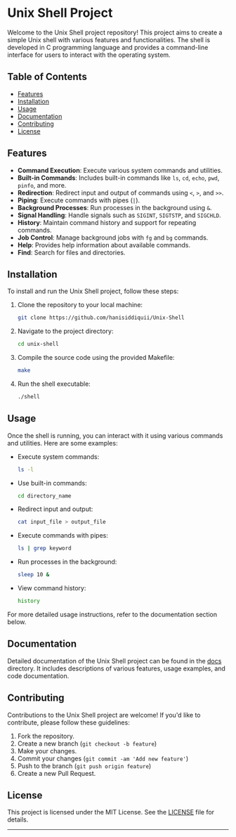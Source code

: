 # Unix Shell Project

Welcome to the Unix Shell project repository! This project aims to create a simple Unix shell with various features and functionalities. The shell is developed in C programming language and provides a command-line interface for users to interact with the operating system.

## Table of Contents

- [Features](#features)
- [Installation](#installation)
- [Usage](#usage)
- [Documentation](#documentation)
- [Contributing](#contributing)
- [License](#license)

## Features

- **Command Execution**: Execute various system commands and utilities.
- **Built-in Commands**: Includes built-in commands like `ls`, `cd`, `echo`, `pwd`, `pinfo`, and more.
- **Redirection**: Redirect input and output of commands using `<`, `>`, and `>>`.
- **Piping**: Execute commands with pipes (`|`).
- **Background Processes**: Run processes in the background using `&`.
- **Signal Handling**: Handle signals such as `SIGINT`, `SIGTSTP`, and `SIGCHLD`.
- **History**: Maintain command history and support for repeating commands.
- **Job Control**: Manage background jobs with `fg` and `bg` commands.
- **Help**: Provides help information about available commands.
- **Find**: Search for files and directories.

## Installation

To install and run the Unix Shell project, follow these steps:

1. Clone the repository to your local machine:

   ```bash
   git clone https://github.com/hanisiddiquii/Unix-Shell
   ```

2. Navigate to the project directory:

   ```bash
   cd unix-shell
   ```

3. Compile the source code using the provided Makefile:

   ```bash
   make
   ```

4. Run the shell executable:

   ```bash
   ./shell
   ```

## Usage

Once the shell is running, you can interact with it using various commands and utilities. Here are some examples:

- Execute system commands:

  ```bash
  ls -l
  ```

- Use built-in commands:

  ```bash
  cd directory_name
  ```

- Redirect input and output:

  ```bash
  cat input_file > output_file
  ```

- Execute commands with pipes:

  ```bash
  ls | grep keyword
  ```

- Run processes in the background:

  ```bash
  sleep 10 &
  ```

- View command history:

  ```bash
  history
  ```

For more detailed usage instructions, refer to the documentation section below.

## Documentation

Detailed documentation of the Unix Shell project can be found in the [docs](docs/) directory. It includes descriptions of various features, usage examples, and code documentation.

## Contributing

Contributions to the Unix Shell project are welcome! If you'd like to contribute, please follow these guidelines:

1. Fork the repository.
2. Create a new branch (`git checkout -b feature`)
3. Make your changes.
4. Commit your changes (`git commit -am 'Add new feature'`)
5. Push to the branch (`git push origin feature`)
6. Create a new Pull Request.

## License

This project is licensed under the MIT License. See the [LICENSE](LICENSE) file for details.

---

